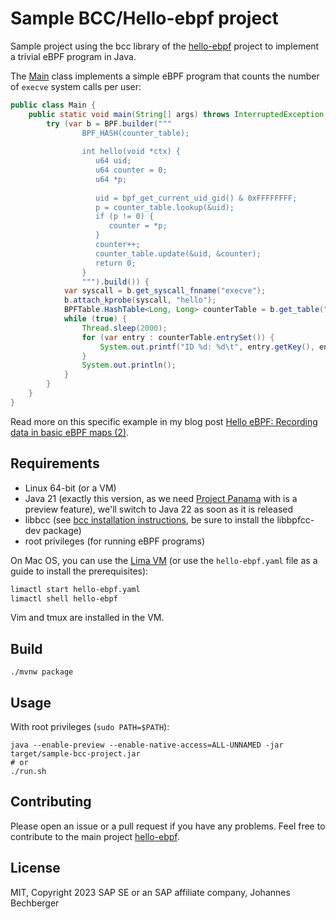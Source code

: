Sample BCC/Hello-ebpf project
=============================

Sample project using the bcc library of the 
[hello-ebpf](https://github.com/parttimenerd/hello-ebpf) project
to implement a trivial eBPF program in Java.

The [Main](src/main/java/sample/bcc/Main.java) class implements a simple eBPF program that counts
the number of `execve` system calls per user:

```java
public class Main {
    public static void main(String[] args) throws InterruptedException {
        try (var b = BPF.builder("""
                BPF_HASH(counter_table);
                
                int hello(void *ctx) {
                   u64 uid;
                   u64 counter = 0;
                   u64 *p;
                
                   uid = bpf_get_current_uid_gid() & 0xFFFFFFFF;
                   p = counter_table.lookup(&uid);
                   if (p != 0) {
                      counter = *p;
                   }
                   counter++;
                   counter_table.update(&uid, &counter);
                   return 0;
                }
                """).build()) {
            var syscall = b.get_syscall_fnname("execve");
            b.attach_kprobe(syscall, "hello");
            BPFTable.HashTable<Long, Long> counterTable = b.get_table("counter_table", UINT64T_MAP_PROVIDER);
            while (true) {
                Thread.sleep(2000);
                for (var entry : counterTable.entrySet()) {
                    System.out.printf("ID %d: %d\t", entry.getKey(), entry.getValue());
                }
                System.out.println();
            }
        }
    }
}
```

Read more on this specific example in my blog post 
[Hello eBPF: Recording data in basic eBPF maps (2)](https://mostlynerdless.de/blog/2024/01/12/hello-ebpf-recording-data-in-basic-ebpf-maps-2/).


Requirements
------------
- Linux 64-bit (or a VM)
- Java 21 (exactly this version, as we need [Project Panama](https://openjdk.org/projects/panama/) with is a preview
  feature), we'll switch to Java 22 as soon as it is released
- libbcc (see [bcc installation instructions](https://github.com/iovisor/bcc/blob/master/INSTALL.md), be sure to install the libbpfcc-dev package)
- root privileges (for running eBPF programs)

On Mac OS, you can use the [Lima VM](https://lima-vm.io/) (or use the `hello-ebpf.yaml` file as a guide to install the prerequisites):

```sh
limactl start hello-ebpf.yaml
limactl shell hello-ebpf
```

Vim and tmux are installed in the VM.

Build
-----
```shell
./mvnw package
```

Usage
-----
With root privileges (`sudo PATH=$PATH`):
```shell
java --enable-preview --enable-native-access=ALL-UNNAMED -jar target/sample-bcc-project.jar
# or
./run.sh
```

Contributing
------------
Please open an issue or a pull request if you have any problems.
Feel free to contribute to the main project [hello-ebpf](https://github.com/parttimenerd/hello-ebpf).

License
-------
MIT, Copyright 2023 SAP SE or an SAP affiliate company, Johannes Bechberger